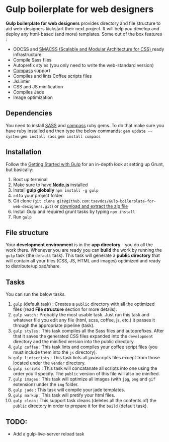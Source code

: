 # Gulp boilerplate for web designers

**Gulp boilerplate for web designers** provides directory and file structure to aid web-designers kickstart their next project. It will help you develop and deploy any html-based (and more) templates. Some out of the box features :

- OOCSS and [SMACSS (Scalable and Modular Architecture for CSS) ](http://smacss.com/) ready infrastructure
- Compile Sass files
- Autoprefix styles (you only need to write the web-standard version)
- [Compass](http://compass-style.org/) support
- Compiles and lints Coffee scripts files
- JsLinter
- CSS and JS minification
- Compiles Jade
- Image optimization

## Dependencies

You need to install [SASS](https://rubygems.org/gems/sass) and [compass](https://rubygems.org/gems/compass) ruby gems. To do that make sure you have ruby installed and then type the below commands:
`gem update --system`
`gem install sass`
`gem install compass`

## Installation

Follow the [Getting Started with Gulp](https://github.com/gulpjs/gulp/blob/master/docs/getting-started.md#getting-started) for an in-depth look at setting up Grunt, but basically:

1. Boot up terminal
2. Make sure to have **[Node.js](http://nodejs.org/download/)** installed
3. Install **gulp globally** `npm install -g gulp`
4. `cd` to your project folder
5. Git clone (`git clone git@github.com:tsevdos/Gulp-boilerplate-for-web-designers.git`) or [download and extract the zip file](https://github.com/tsevdos/Gulp-boilerplate-for-web-designers)
7. Install Gulp and required grunt tasks by typing `npm install`
8. Run `gulp`

## File structure

Your **development environment** is in the **app directory** - you do all the work there. Whenever you are ready you can **build** the work by running the `gulp` task (the `default` task). This task will generate a **public directory** that will contain all your files (CSS, JS, HTML and images) optimized and ready to distribute/upload/share.

## Tasks

You can run the below tasks.

1. `gulp` (default task) : Creates a `public` directory with all the optimized files (read **File structure** section for more details).
2. `gulp watch` : Probably the most usable task. Just run this task and whatever file you edit any file (html, scss, coffee, js, etc.) it passes it through the appropriate pipeline (task).
3. `gulp styles` : This task compiles all the Sass files and autoprefixes. After that it saves the generated CSS files expanded into the `development` directory and the minified version into the public directory.
4. `gulp coffee` : This task lints and compiles your coffee script files (you must include them into the `js` directory).
5. `gulp lintscripts` : This task lints all javascripts files except from those located under the `vendor` directory.
6. `gulp scripts` : This task will concatanate all scripts into one using the order you'll specify. The `public` version of this file will also be minified.
7. `gulp images` : This task will optimize all images (with `jpg`, `png` and `gif` extension) under the `img` folder.
8. `gulp jade` : This task will compile your jade templates.
9. `gulp markup` : This task will pretify your html files.
10. `gulp clean` : This support task cleans (deletes all the contents of) the `public` directory in order to prepare it for the `build` (default task).

## TODO:

- Add a gulp-live-server reload task
